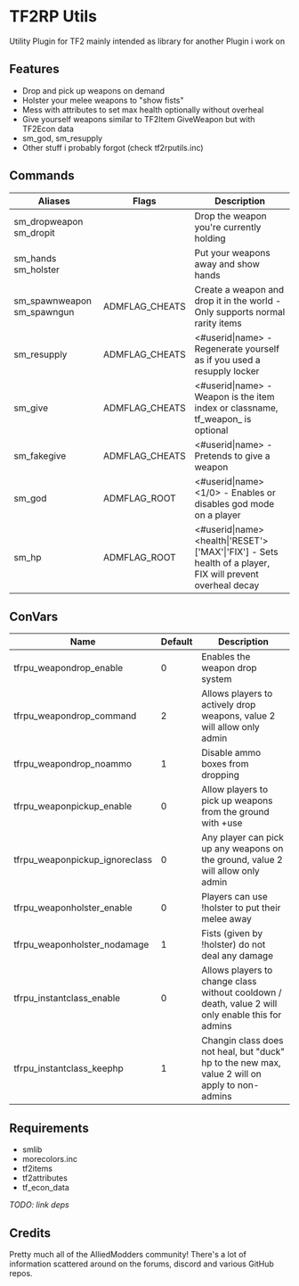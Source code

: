TF2RP Utils
=====

Utility Plugin for TF2 mainly intended as library for another Plugin i work on

Features
-----

- Drop and pick up weapons on demand
- Holster your melee weapons to "show fists"
- Mess with attributes to set max health optionally without overheal
- Give yourself weapons similar to TF2Item GiveWeapon but with TF2Econ data
- sm_god, sm_resupply
- Other stuff i probably forgot (check tf2rputils.inc)

Commands
-----

| Aliases | Flags | Description |
|--|--|--|
| sm_dropweapon sm_dropit |  | Drop the weapon you're currently holding |
| sm_hands sm_holster |  | Put your weapons away and show hands |
| sm_spawnweapon sm_spawngun | ADMFLAG_CHEATS | Create a weapon and drop it in the world - Only supports normal rarity items |
| sm_resupply | ADMFLAG_CHEATS | <#userid\|name> - Regenerate yourself as if you used a resupply locker |
| sm_give | ADMFLAG_CHEATS | <#userid\|name> <weapon> - Weapon is the item index or classname, tf_weapon_ is optional |
| sm_fakegive | ADMFLAG_CHEATS | <#userid\|name> <weapon> - Pretends to give a weapon |
| sm_god | ADMFLAG_ROOT | <#userid\|name> <1/0> - Enables or disables god mode on a player |
| sm_hp | ADMFLAG_ROOT | <#userid\|name> <health\|'RESET'> ['MAX'\|'FIX'] - Sets health of a player, FIX will prevent overheal decay |

ConVars
-----

|Name  |Default  | Description |
|--|--|--|
| tfrpu_weapondrop_enable | 0 | Enables the weapon drop system |
| tfrpu_weapondrop_command | 2 | Allows players to actively drop weapons, value 2 will allow only admin |
| tfrpu_weapondrop_noammo | 1 | Disable ammo boxes from dropping |
| tfrpu_weaponpickup_enable | 0 | Allow players to pick up weapons from the ground with +use |
| tfrpu_weaponpickup_ignoreclass | 0 | Any player can pick up any weapons on the ground, value 2 will allow only admin |
| tfrpu_weaponholster_enable | 0 | Players can use !holster to put their melee away |
| tfrpu_weaponholster_nodamage | 1 | Fists (given by !holster) do not deal any damage |
| tfrpu_instantclass_enable | 0 | Allows players to change class without cooldown / death, value 2 will only enable this for admins |
| tfrpu_instantclass_keephp | 1 | Changin class does not heal, but \"duck\" hp to the new max, value 2 will on apply to non-admins |

Requirements
-----

- smlib
- morecolors.inc
- tf2items
- tf2attributes
- tf_econ_data

*TODO: link deps*

Credits
-----

Pretty much all of the AlliedModders community!
There's a lot of information scattered around on the forums, discord and various GitHub repos.